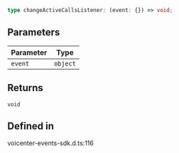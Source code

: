 ```ts
type changeActiveCallsListener: (event: {}) => void;
```

## Parameters

| Parameter | Type |
| ------ | ------ |
| `event` | `object` |

## Returns

`void`

## Defined in

voicenter-events-sdk.d.ts:116
